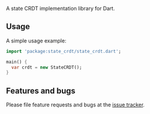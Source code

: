 A state CRDT implementation library for Dart.

## Usage

A simple usage example:

```dart
import 'package:state_crdt/state_crdt.dart';

main() {
  var crdt = new StateCRDT();
}
```

## Features and bugs

Please file feature requests and bugs at the [issue tracker][tracker].

[tracker]: https://github.com/sbothma/state_crdt_dart/issues
